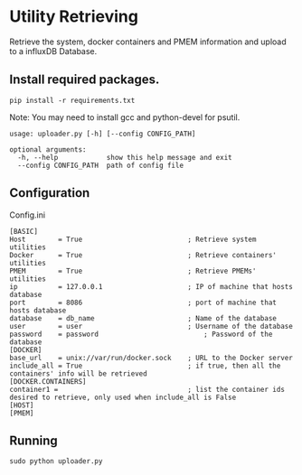 # Utility Retrieving

Retrieve the  system, docker containers and PMEM information and upload to a influxDB Database.


## Install required packages.
```shell
pip install -r requirements.txt
```
Note: You may need to install gcc and python-devel for psutil.
```
usage: uploader.py [-h] [--config CONFIG_PATH]

optional arguments:
  -h, --help            show this help message and exit
  --config CONFIG_PATH  path of config file

```
## Configuration
Config.ini
```
[BASIC]
Host		= True                          ; Retrieve system utilities
Docker		= True                          ; Retrieve containers' utilities
PMEM		= True                          ; Retrieve PMEMs' utilities
ip		    = 127.0.0.1                     ; IP of machine that hosts database
port		= 8086                          ; port of machine that hosts database
database	= db_name                       ; Name of the database
user		= user                          ; Username of the database
password	= password                          ; Password of the database
[DOCKER]
base_url    = unix://var/run/docker.sock    ; URL to the Docker server
include_all = True                          ; if true, then all the containers' info will be retrieved
[DOCKER.CONTAINERS]
container1 =                                ; list the container ids desired to retrieve, only used when include_all is False
[HOST]
[PMEM]
```

## Running
```shell
sudo python uploader.py
```



